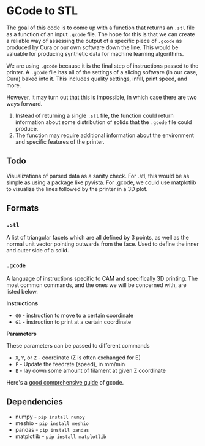 # GCode to STL
The goal of this code is to come up with a function that returns an `.stl` file
as a function of an input `.gcode` file.  The hope for this is that we can create
a reliable way of assessing the output of a specific piece of `.gcode` as produced
by Cura or our own software down the line. This would be valuable for producing synthetic
data for machine learning algorithms.

We are using `.gcode` because it is the final step of instructions passed to the printer.
A `.gcode` file has all of the settings of a slicing software (in our case, Cura) baked
into it. This includes quality settings, infill, print speed, and more.

However, it may turn out that this is impossible, in which case there are two ways forward.
1. Instead of returning a single `.stl` file, the function could return information
about some distribution of solids that the `.gcode` file could produce.
2. The function may require additional information about the environment and specific features of the
printer.

## Todo
Visualizations of parsed data as a sanity check.
For .stl, this would be as simple as using a package like
pyvista.
For .gcode, we could use matplotlib to visualize the
lines followed by the printer in a 3D plot.

## Formats

### `.stl`
A list of triangular facets which are all defined by 3 points, as well
as the normal unit vector pointing outwards from the face. Used to define the inner
and outer side of a solid.

### `.gcode`
A language of instructions specific to CAM and specifically 3D printing.
The most common commands, and the ones we will be concerned with, are listed
below.

**Instructions**
* `G0` - instruction to move to a certain coordinate 
* `G1` - instruction to print at a certain coordinate

**Parameters**

These parameters can be passed to different commands
* `X`, `Y`, or `Z` - coordinate (Z is often exchanged for E)
* `F` - Update the feedrate (speed), in mm/min
* `E` - lay down some amount of filament at given Z coordinate

Here's a [good comprehensive guide](http://marlinfw.org/docs/gcode/G000-G001.html) of gcode.

## Dependencies
* numpy - `pip install numpy`
* meshio - `pip install meshio`
* pandas - `pip install pandas`
* matplotlib - `pip install matplotlib`